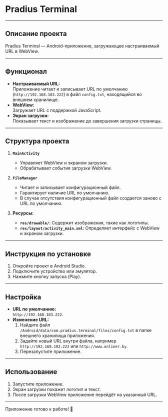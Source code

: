 # Pradius Terminal

---

## Описание проекта
Pradius Terminal — Android-приложение, загружающее настраиваемый URL в WebView.

---

## Функционал
- **Настраиваемый URL:**  
  Приложение читает и записывает URL по умолчанию (`http://192.168.103.222`) в файл `config.txt`, находящийся во внешнем хранилище.
- **WebView:**  
  Загружает URL с поддержкой JavaScript.
- **Экран загрузки:**  
  Показывает текст и изображение до завершения загрузки страницы.

---

## Структура проекта
1. **`MainActivity`**
    - Управляет WebView и экраном загрузки.
    - Обрабатывает события загрузки WebView.

2. **`FileManager`**
    - Читает и записывает конфигурационный файл.
    - Гарантирует наличие URL по умолчанию.
    - В случае отсутствия конфигурационный файл создается заново с URL по умолчанию.

3. **Ресурсы:**
    - **`res/drawable/`**: Содержит изображения, такие как логотипы.
    - **`res/layout/activity_main.xml`**: Определяет интерфейс с WebView и экраном загрузки.

---

## Инструкция по установке
1. Откройте проект в Android Studio.
2. Подключите устройство или эмулятор.
3. Нажмите кнопку запуска (Play).

---

## Настройка
- **URL по умолчанию:**  
  `http://192.168.103.222`.
- **Изменение URL:**
    1. Найдите файл `/Android/data/com.pradius.terminal/files/config.txt` в папке внешнего хранилища приложения.
    2. Задайте новый URL внутри файла, например `http://192.168.103.222` или `http://www.onliner.by`.
    3. Перезапустите приложение.

---

## Использование
1. Запустите приложение.
2. Экран загрузки покажет логотип и текст.
3. После загрузки WebView приложение перейдёт на указанный URL.

---

Приложение готово к работе! 🚀